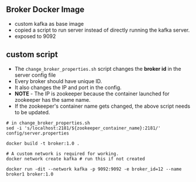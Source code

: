 ## Broker Docker Image

- custom kafka as base image
- copied a script to run server instead of directly running the kafka server.
- exposed to 9092

## custom script

- The `change_broker_properties.sh` script changes the **broker id** in the server config file
- Every broker should have unique ID.
- It also changes the IP and port in the config.
- **NOTE** - The IP is zookeeper because the container launched for zookeeper has the same name.
- If the zookeeper's container name gets changed, the above script needs to be updated.

```
# in change_broker_properties.sh
sed -i 's/localhost:2181/${zookeeper_container_name}:2181/' config/server.properties
```

```
docker build -t broker:1.0 .

# A custom network is required for working.
docker network create kafka # run this if not created

docker run -dit --network kafka -p 9092:9092 -e broker_id=12 --name broker1 broker:1.0
```
